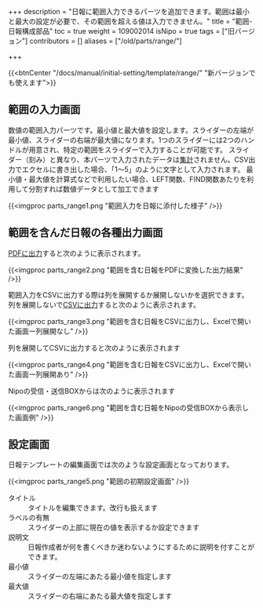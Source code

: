+++
description = "日報に範囲入力できるパーツを追加できます。範囲は最小と最大の設定が必要で、その範囲を超える値は入力できません。"
title = "範囲-日報構成部品"
toc = true
weight = 109002014
isNipo = true
tags = ["旧バージョン"]
contributors = []
aliases = ["/old/parts/range/"]

+++

{{<btnCenter "/docs/manual/initial-setting/template/range/" "新バージョンでも使えます">}}

## 範囲の入力画面

数値の範囲入力パーツです。最小値と最大値を設定します。スライダーの左端が最小値、スライダーの右端が最大値になります。1つのスライダーには2つのハンドルが用意され、特定の範囲をスライダーで入力することが可能です。
スライダー（刻み）と異なり、本パーツで入力されたデータは[集計](/old/manual/analytics/)されません。CSV出力でエクセルに書き出した場合、「1〜5」のように文字として入力されます。
最小値・最大値を計算式などで利用したい場合、LEFT関数、FIND関数あたりを利用して分割すれば数値データとして加工できます

{{<imgproc parts_range1.png "範囲入力を日報に添付した様子" />}}

## 範囲を含んだ日報の各種出力画面

[PDFに出力](/old/manual/pdf/)すると次のように表示されます。

{{<imgproc parts_range2.png "範囲を含む日報をPDFに変換した出力結果" />}}

範囲入力をCSVに出力する際は列を展開するか展開しないかを選択できます。
列を展開しないで[CSVに出力](/old/manual/analytics/)すると次のように表示されます。

{{<imgproc parts_range3.png "範囲を含む日報をCSVに出力し、Excelで開いた画面ー列展開なし" />}}

列を展開してCSVに出力すると次のように表示されます

{{<imgproc parts_range4.png "範囲を含む日報をCSVに出力し、Excelで開いた画面ー列展開あり" />}}

Nipoの受信・送信BOXからは次のように表示されます

{{<imgproc parts_range6.png "範囲を含む日報をNipoの受信BOXから表示した画面例" />}}

## 設定画面

日報テンプレートの編集画面では次のような設定画面となっております。

{{<imgproc parts_range5.png "範囲の初期設定画面" />}}

<dl class="basic">
  <dt>タイトル</dt>
  <dd>タイトルを編集できます。改行も扱えます</dd>
  <dt>ラベルの有無</dt>
  <dd>スライダーの上部に現在の値を表示するか設定できます</dd>
  <dt>説明文</dt>
  <dd>日報作成者が何を書くべきか迷わないようにするために説明を付すことができます。</dd>
  <dt>最小値</dt>
  <dd>スライダーの左端にあたる最小値を指定します</dd>
  <dt>最大値</dt>
  <dd>スライダーの右端にあたる最大値を指定します</dd>
</dl>
